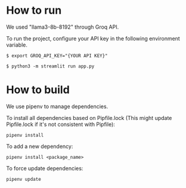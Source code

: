 # How to run

We used "llama3-8b-8192" through Groq API. 

To run the project, configure your API key in the following environment variable. 
```commandline
$ export GROQ_API_KEY="{YOUR API KEY}"
```


```commandline
$ python3 -m streamlit run app.py
```


# How to build

We use pipenv to manage dependencies.

To install all dependencies based on Pipfile.lock
(This might update Pipfile.lock if it's not consistent with Pipfile):
```commandline
pipenv install
```

To add a new dependency:
```commandline
pipenv install <package_name>  
```

To force update dependencies:
```commandline
pipenv update
```
